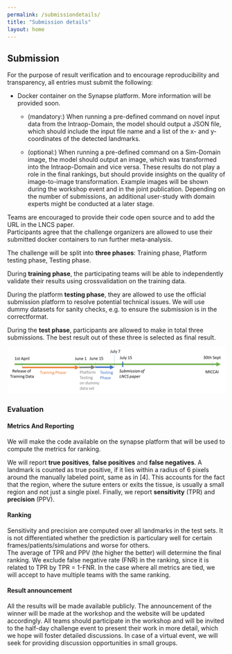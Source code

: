 ```yaml
---
permalink: /submissiondetails/
title: "Submission details"
layout: home
---
```

## Submission
For the purpose of result verification and to encourage reproducibility and transparency, all entries must submit the following:

- Docker container on the Synapse platform. More information will be provided soon.

    - (mandatory:) When running a pre-defined command on novel input data from the Intraop-Domain, the model should output a JSON file, which should include the input file name and a list of the x- and y-coordinates of the detected landmarks.

    - (optional:) When running a pre-defined command on a Sim-Domain image, the model should output an image, which was transformed into the Intraop-Domain and vice versa. These results do not play a role in the final rankings, but should provide insights on the quality of image-to-image transformation. Example images will be shown during the workshop event and in the joint publication. Depending on the number of submissions, an additional user-study with domain experts might be conducted at a later stage.

Teams are encouraged to provide their code open source and to add the URL in the LNCS paper.  
Participants agree that the challenge organizers are allowed to use their submitted docker containers to run further meta-analysis.


The challenge will be split into **three phases**: Training phase, Platform testing phase, Testing phase.

During **training phase**, the participating teams will be able to independently validate their results using crossvalidation on the training data.

During the platform **testing phase**, they are allowed to use the official submission platform to resolve potential technical issues. We will use dummy datasets for sanity checks, e.g. to ensure the submission is in the correctformat.

During the **test phase**, participants are allowed to make in total three submissions. The best result out of these three is selected as final result.

<img src="/assets/images/submission_details.png">

### Evaluation

#### Metrics And Reporting

We will make the code available on the synapse platform that will be used to compute the metrics for ranking.

We will report **true positives**, **false positives** and **false negatives**.
A landmark is counted as true positive, if it lies within a radius of 6 pixels around the manually labeled point, same as in [4]. This accounts for the fact that the region, where the suture enters or exits the tissue, is usually a small region and not just a single pixel. Finally, we report **sensitivity** (TPR) and **precision** (PPV).

#### Ranking
Sensitivity and precision are computed over all landmarks in the test sets. It is not differentiated whether the prediction is particulary well for certain frames/patients/simulations and worse for others.  
The average of TPR and PPV (the higher the better) will determine the final ranking.
We exclude false negative rate (FNR) in the ranking, since it is related to TPR by TPR = 1-FNR. In the case where all metrics are tied, we will accept to have multiple teams with the same ranking.

#### Result announcement
All the results will be made available publicly. The announcement of the winner will be made at the workshop and the website will be updated accordingly. 
All teams should participate in the workshop and will be invited to the half-day challenge event to present their work in more detail, which we hope will foster detailed discussions. In case of a virtual event, we will seek for providing discussion opportunities in small groups.